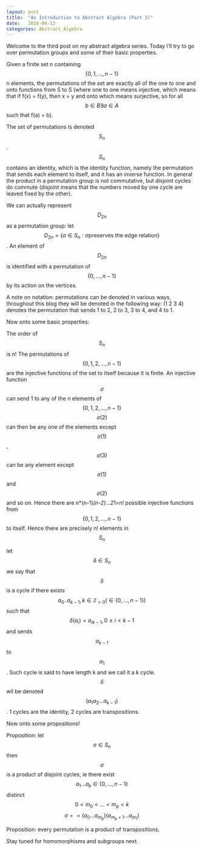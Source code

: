 ```yaml
---
layout: post
title:  "An Introduction to Abstract Algebra (Part 3)"
date:   2016-04-12
categories: Abstract_Algebra
---
```


Welcome to the third post on my abstract algebra series. Today I’ll try to go over permutation groups and some of their basic properties.

Given a finite set n containing $$\{0, 1, ..., n-1\}$$ n elements, the permutations of the set are exactly all of the one to one and onto functions from S to S (where one to one means injective, which means that if f(x) = f(y), then x = y and onto which means surjective, so for all $$b \in B \exists a \in A$$ such that f(a) = b).

The set of permutations is denoted $$S_n$$. $$S_n$$ contains an identity, which is the identity function, namely the permutation that sends each element to itself, and it has an inverse function. In general the product in a permutation group is not commutative, but disjoint cycles do commute (disjoint means that the numbers moved by one cycle are leaved fixed by the other). 

We can actually represent $$D_{2n}$$ as a permutation group: let $$D_{2n} = \{\sigma \in S_n : \sigma \text{preserves the edge relation}\}$$. An element of $$D_{2n}$$ is identified with a permutation of $$\{0, ..., n-1 \}$$ by its action on the vertices. 

A note on notation: permutations can be denoted in various ways, throughout this blog they will be denoted in the following way: (1 2 3 4) denotes the permutation that sends 1 to 2, 2 to 3, 3 to 4, and 4 to 1. 

Now onto some basic properties: 

The order of $$S_n$$ is n! The permutations of $$\{0,1,2,...,n-1\}$$ are the injective functions of the set to itself because it is finite. An injective function $$\sigma$$ can send 1 to any of the n elements of $$\{0,1,2,...,n-1\}$$ $$\sigma(2)$$ can then be any one of the elements except $$\sigma(1)$$, $$\sigma(3)$$ can be any element except $$\sigma(1)$$ and $$\sigma(2)$$ and so on. Hence there are n*(n-1)*(n-2)*...*2*1=n! possible injective functions from $$\{0,1,2,...,n-1\}$$ to itself. Hence there are precisely n! elements in $$S_n$$ 

let $$\delta \in S_n$$ we say that $$\delta$$ is a cycle if there exists $$a_0 .. a_{k-1}, k \in \mathbb{Z}_{> 0} (\in \{0,...,n-1\})$$ such that $$\delta(a_i) = a_{ik-1}, 0 \leq i < k-1$$ and sends $$a_{k-1}$$ to $$a_1$$. Such cycle is said to have length k and we call it a k cycle. $$\delta$$ wil be denoted $$(a_1 a_2 ... a_{k-1})$$. 1 cycles are the identity, 2 cycles are transpositions. 

Now onto some propositions! 

Proposition: let $$\sigma \in S_n$$ then $$\sigma$$ is a product of disjoint cycles, ie there exist $$a_1 ... a_k \in \{0, ..., n-1\}$$ distinct $$0 < m_0 < ... < m_p <k$$
$$\sigma == (a_0 ... a_{m_p})(a_{m_p+1} ... a_{m_1})$$ 

Proposition: every permutation is a product of transpositions.

Stay tuned for homomorphisms and subgroups next.

